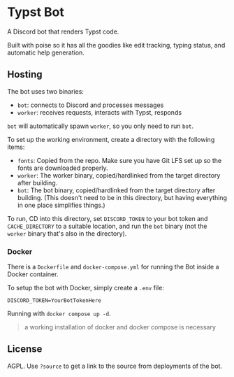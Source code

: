 # Typst Bot

A Discord bot that renders Typst code.

Built with poise so it has all the goodies like edit tracking, typing status, and automatic help generation.

## Hosting

The bot uses two binaries:

- `bot`: connects to Discord and processes messages
- `worker`: receives requests, interacts with Typst, responds

`bot` will automatically spawn `worker`, so you only need to run `bot`.

To set up the working environment, create a directory with the following items:

- `fonts`: Copied from the repo. Make sure you have Git LFS set up so the fonts are downloaded properly.
- `worker`: The worker binary, copied/hardlinked from the target directory after building.
- `bot`: The bot binary, copied/hardlinked from the target directory after building. (This doesn't need to be in this directory, but having everything in one place simplifies things.)

To run, CD into this directory, set `DISCORD_TOKEN` to your bot token and `CACHE_DIRECTORY` to a suitable location, and run the `bot` binary (not the `worker` binary that's also in the directory).

### Docker
There is a `Dockerfile` and `docker-compose.yml` for running the Bot inside a Docker container. 

To setup the bot with Docker, simply create a `.env` file:
```
DISCORD_TOKEN=YourBotTokenHere
```
Running with `docker compose up -d`.

> a working installation of docker and docker compose is necessary 

## License

AGPL. Use `?source` to get a link to the source from deployments of the bot.
